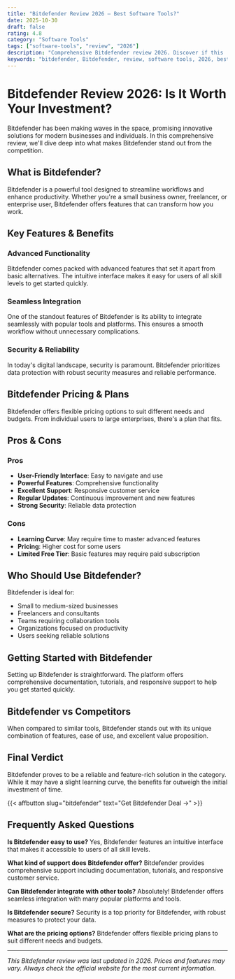 ```yaml
---
title: "Bitdefender Review 2026 – Best Software Tools?"
date: 2025-10-30
draft: false
rating: 4.8
category: "Software Tools"
tags: ["software-tools", "review", "2026"]
description: "Comprehensive Bitdefender review 2026. Discover if this  tool is the best choice for your needs."
keywords: "bitdefender, Bitdefender, review, software tools, 2026, best software tools"
---
```


# Bitdefender Review 2026: Is It Worth Your Investment?

Bitdefender has been making waves in the  space, promising innovative solutions for modern businesses and individuals. In this comprehensive review, we'll dive deep into what makes Bitdefender stand out from the competition.

## What is Bitdefender?

Bitdefender is a powerful  tool designed to streamline workflows and enhance productivity. Whether you're a small business owner, freelancer, or enterprise user, Bitdefender offers features that can transform how you work.

## Key Features & Benefits

### Advanced Functionality
Bitdefender comes packed with advanced features that set it apart from basic alternatives. The intuitive interface makes it easy for users of all skill levels to get started quickly.

### Seamless Integration
One of the standout features of Bitdefender is its ability to integrate seamlessly with popular tools and platforms. This ensures a smooth workflow without unnecessary complications.

### Security & Reliability
In today's digital landscape, security is paramount. Bitdefender prioritizes data protection with robust security measures and reliable performance.

## Bitdefender Pricing & Plans

Bitdefender offers flexible pricing options to suit different needs and budgets. From individual users to large enterprises, there's a plan that fits.

## Pros & Cons

### Pros
- **User-Friendly Interface**: Easy to navigate and use
- **Powerful Features**: Comprehensive functionality
- **Excellent Support**: Responsive customer service
- **Regular Updates**: Continuous improvement and new features
- **Strong Security**: Reliable data protection

### Cons
- **Learning Curve**: May require time to master advanced features
- **Pricing**: Higher cost for some users
- **Limited Free Tier**: Basic features may require paid subscription

## Who Should Use Bitdefender?

Bitdefender is ideal for:
- Small to medium-sized businesses
- Freelancers and consultants
- Teams requiring collaboration tools
- Organizations focused on productivity
- Users seeking reliable  solutions

## Getting Started with Bitdefender

Setting up Bitdefender is straightforward. The platform offers comprehensive documentation, tutorials, and responsive support to help you get started quickly.

## Bitdefender vs Competitors

When compared to similar tools, Bitdefender stands out with its unique combination of features, ease of use, and excellent value proposition.

## Final Verdict

Bitdefender proves to be a reliable and feature-rich solution in the  category. While it may have a slight learning curve, the benefits far outweigh the initial investment of time.

{{< affbutton slug="bitdefender" text="Get Bitdefender Deal →" >}}

## Frequently Asked Questions

**Is Bitdefender easy to use?**
Yes, Bitdefender features an intuitive interface that makes it accessible to users of all skill levels.

**What kind of support does Bitdefender offer?**
Bitdefender provides comprehensive support including documentation, tutorials, and responsive customer service.

**Can Bitdefender integrate with other tools?**
Absolutely! Bitdefender offers seamless integration with many popular platforms and tools.

**Is Bitdefender secure?**
Security is a top priority for Bitdefender, with robust measures to protect your data.

**What are the pricing options?**
Bitdefender offers flexible pricing plans to suit different needs and budgets.

---

*This Bitdefender review was last updated in 2026. Prices and features may vary. Always check the official website for the most current information.*
